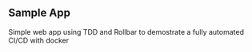 ## Sample App

Simple web app using TDD and Rollbar to demostrate a fully automated CI/CD with docker